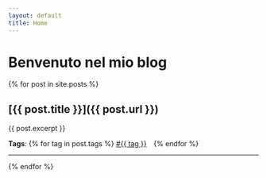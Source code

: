 ```yaml
---
layout: default
title: Home
---
```


# Benvenuto nel mio blog

{% for post in site.posts %}
## [{{ post.title }}]({{ post.url }})

<p>{{ post.excerpt }}</p>

**Tags**:
{% for tag in post.tags %}
  <a href="/tag/{{ tag | slugify }}/" style="margin-right:10px;">#{{ tag }}</a>
{% endfor %}

<hr>
{% endfor %}
